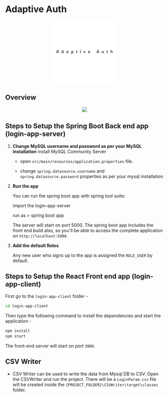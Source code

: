 
# Adaptive Auth

<p align="center">
<img  src="https://github.com/Senthuran100/AdaptiveLogin/blob/main/login-app-client/src/Logo.png" />
</p>

## Overview
<p align="center">
<img  src="https://github.com/Senthuran100/AdaptiveLogin/blob/main/login-app-client/src/LitReview_Architecture_PIC.png" />
</p>

## Steps to Setup the Spring Boot Back end app (login-app-server)


1. **Change MySQL username and password as per your MySQL installation**
	install MySQL Community Server

	+ open `src/main/resources/application.properties` file.

	+ change `spring.datasource.username` and `spring.datasource.password` properties as per your mysql installation

2. **Run the app**

	You can run the spring boot app with spring tool suite:

	import the login-app-server

	run as > spring boot app

	The server will start on port 5000. The spring boot app includes the front end build also, so you'll be able to access the complete application on `http://localhost:5000`.

3. **Add the default Roles**

	Any new user who signs up to the app is assigned the `ROLE_USER` by default.

## Steps to Setup the React Front end app (login-app-client)

First go to the `login-app-client` folder -

```bash
cd login-app-client
```

Then type the following command to install the dependencies and start the application -

```bash
npm install
npm start
```

The front-end server will start on port `3000`.

## CSV Writer

 * CSV Writer can be used to write the data from Mysql DB to CSV. Open the CSVWriter and run the project.
    There will be a `LoginParam.csv` file will be created inside the `{PROJECT_FOLDER}\CSVWriter\target\classes` folder.
